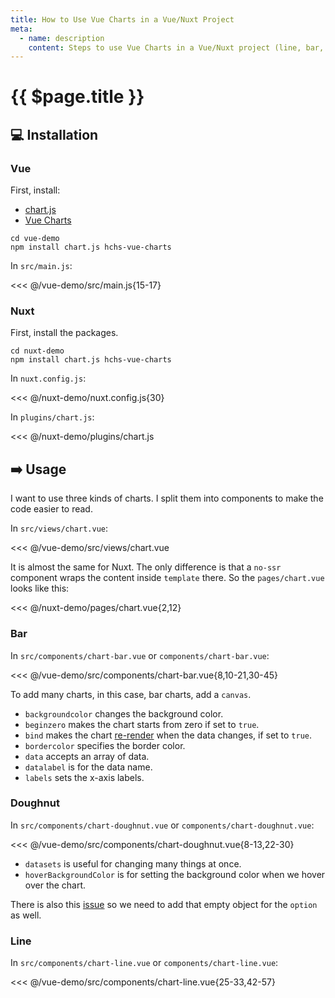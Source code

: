 ```yaml
---
title: How to Use Vue Charts in a Vue/Nuxt Project
meta:
  - name: description
    content: Steps to use Vue Charts in a Vue/Nuxt project (line, bar, and doughnut charts demo).
---
```


# {{ $page.title }}

<start-tutorial demo="chart" />

## :computer: Installation

### Vue

First, install:

- [chart.js](https://www.npmjs.com/package/chart.js)
- [Vue Charts](https://www.npmjs.com/package/hchs-vue-charts)

```bash{2}
cd vue-demo
npm install chart.js hchs-vue-charts
```

In `src/main.js`:

<<< @/vue-demo/src/main.js{15-17}

### Nuxt

First, install the packages.

```bash{2}
cd nuxt-demo
npm install chart.js hchs-vue-charts
```

In `nuxt.config.js`:

<<< @/nuxt-demo/nuxt.config.js{30}

In `plugins/chart.js`:

<<< @/nuxt-demo/plugins/chart.js

## :arrow_right: Usage

I want to use three kinds of charts. I split them into components to make the code easier to read.

In `src/views/chart.vue`:

<<< @/vue-demo/src/views/chart.vue

It is almost the same for Nuxt. The only difference is that a `no-ssr` component wraps the content inside `template` there. So the `pages/chart.vue` looks like this:

<<< @/nuxt-demo/pages/chart.vue{2,12}

### Bar

In `src/components/chart-bar.vue` or `components/chart-bar.vue`:

<<< @/vue-demo/src/components/chart-bar.vue{8,10-21,30-45}

To add many charts, in this case, bar charts, add a `canvas`.

- `backgroundcolor` changes the background color.
- `beginzero` makes the chart starts from zero if set to `true`.
- `bind` makes the chart [re-render](http://vue-charts.hchspersonal.tk/databinding) when the data changes, if set to `true`.
- `bordercolor` specifies the border color.
- `data` accepts an array of data.
- `datalabel` is for the data name.
- `labels` sets the x-axis labels.

### Doughnut

In `src/components/chart-doughnut.vue` or `components/chart-doughnut.vue`:

<<< @/vue-demo/src/components/chart-doughnut.vue{8-13,22-30}

- `datasets` is useful for changing many things at once.
- `hoverBackgroundColor` is for setting the background color when we hover over the chart.

There is also this [issue](https://github.com/hchstera/vue-charts/issues/33) so we need to add that empty object for the `option` as well.

### Line

In `src/components/chart-line.vue` or `components/chart-line.vue`:

<<< @/vue-demo/src/components/chart-line.vue{25-33,42-57}
